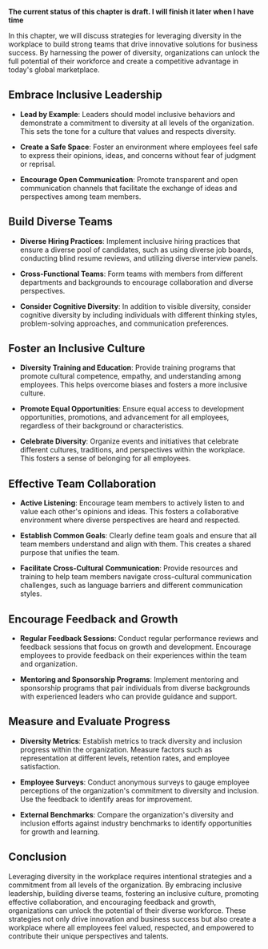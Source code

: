 **The current status of this chapter is draft. I will finish it later when I have time**

In this chapter, we will discuss strategies for leveraging diversity in the workplace to build strong teams that drive innovative solutions for business success. By harnessing the power of diversity, organizations can unlock the full potential of their workforce and create a competitive advantage in today's global marketplace.

Embrace Inclusive Leadership
----------------------------

* **Lead by Example**: Leaders should model inclusive behaviors and demonstrate a commitment to diversity at all levels of the organization. This sets the tone for a culture that values and respects diversity.

* **Create a Safe Space**: Foster an environment where employees feel safe to express their opinions, ideas, and concerns without fear of judgment or reprisal.

* **Encourage Open Communication**: Promote transparent and open communication channels that facilitate the exchange of ideas and perspectives among team members.

Build Diverse Teams
-------------------

* **Diverse Hiring Practices**: Implement inclusive hiring practices that ensure a diverse pool of candidates, such as using diverse job boards, conducting blind resume reviews, and utilizing diverse interview panels.

* **Cross-Functional Teams**: Form teams with members from different departments and backgrounds to encourage collaboration and diverse perspectives.

* **Consider Cognitive Diversity**: In addition to visible diversity, consider cognitive diversity by including individuals with different thinking styles, problem-solving approaches, and communication preferences.

Foster an Inclusive Culture
---------------------------

* **Diversity Training and Education**: Provide training programs that promote cultural competence, empathy, and understanding among employees. This helps overcome biases and fosters a more inclusive culture.

* **Promote Equal Opportunities**: Ensure equal access to development opportunities, promotions, and advancement for all employees, regardless of their background or characteristics.

* **Celebrate Diversity**: Organize events and initiatives that celebrate different cultures, traditions, and perspectives within the workplace. This fosters a sense of belonging for all employees.

Effective Team Collaboration
----------------------------

* **Active Listening**: Encourage team members to actively listen to and value each other's opinions and ideas. This fosters a collaborative environment where diverse perspectives are heard and respected.

* **Establish Common Goals**: Clearly define team goals and ensure that all team members understand and align with them. This creates a shared purpose that unifies the team.

* **Facilitate Cross-Cultural Communication**: Provide resources and training to help team members navigate cross-cultural communication challenges, such as language barriers and different communication styles.

Encourage Feedback and Growth
-----------------------------

* **Regular Feedback Sessions**: Conduct regular performance reviews and feedback sessions that focus on growth and development. Encourage employees to provide feedback on their experiences within the team and organization.

* **Mentoring and Sponsorship Programs**: Implement mentoring and sponsorship programs that pair individuals from diverse backgrounds with experienced leaders who can provide guidance and support.

Measure and Evaluate Progress
-----------------------------

* **Diversity Metrics**: Establish metrics to track diversity and inclusion progress within the organization. Measure factors such as representation at different levels, retention rates, and employee satisfaction.

* **Employee Surveys**: Conduct anonymous surveys to gauge employee perceptions of the organization's commitment to diversity and inclusion. Use the feedback to identify areas for improvement.

* **External Benchmarks**: Compare the organization's diversity and inclusion efforts against industry benchmarks to identify opportunities for growth and learning.

Conclusion
----------

Leveraging diversity in the workplace requires intentional strategies and a commitment from all levels of the organization. By embracing inclusive leadership, building diverse teams, fostering an inclusive culture, promoting effective collaboration, and encouraging feedback and growth, organizations can unlock the potential of their diverse workforce. These strategies not only drive innovation and business success but also create a workplace where all employees feel valued, respected, and empowered to contribute their unique perspectives and talents.
